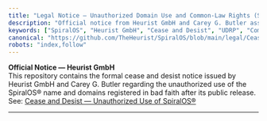 ```yaml
---
title: "Legal Notice — Unauthorized Domain Use and Common-Law Rights (SpiralOS®)"
description: "Official notice from Heurist GmbH and Carey G. Butler asserting common-law authorship and prior use of SpiralOS®, addressing unauthorized domain registrations and misuse of the SpiralOS name."
keywords: ["SpiralOS", "Heurist GmbH", "Cease and Desist", "UDRP", "Common Law Trademark", "Bad Faith Domain Registration", "Legal Notice"]
canonical: "https://github.com/TheHeurist/SpiralOS/blob/main/legal/Cease_and_Desist_SpiralOS.md"
robots: "index,follow"
---
```


**Official Notice — Heurist GmbH**  
This repository contains the formal cease and desist notice issued by Heurist GmbH and Carey G. Butler regarding the unauthorized use of the SpiralOS® name and domains registered in bad faith after its public release.  
See: [Cease and Desist — Unauthorized Use of SpiralOS®](../../legal/Cease_and_Desist_SpiralOS.md)

---
